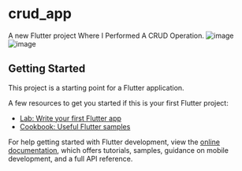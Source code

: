 # crud_app

A new Flutter project Where I Performed A CRUD Operation.
![image](https://user-images.githubusercontent.com/46734231/212730664-ad05b6d6-d828-41b3-8ed6-0ad2a1d52737.png)
![image](https://user-images.githubusercontent.com/46734231/212730694-4a0558ed-7f18-455d-9f7a-bc24bf07d4ec.png)


## Getting Started

This project is a starting point for a Flutter application.

A few resources to get you started if this is your first Flutter project:

- [Lab: Write your first Flutter app](https://docs.flutter.dev/get-started/codelab)
- [Cookbook: Useful Flutter samples](https://docs.flutter.dev/cookbook)

For help getting started with Flutter development, view the
[online documentation](https://docs.flutter.dev/), which offers tutorials,
samples, guidance on mobile development, and a full API reference.
